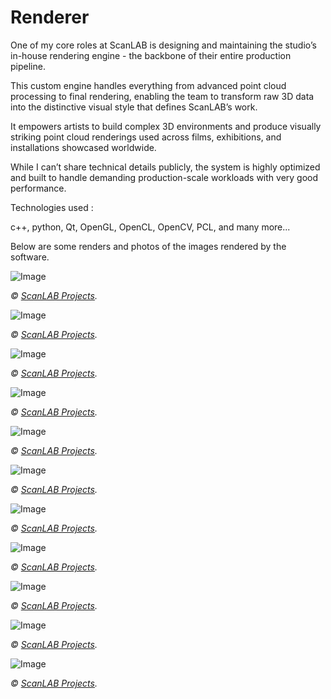 # Renderer

One of my core roles at ScanLAB is designing and maintaining the studio’s in-house rendering engine - the backbone of their entire production pipeline.

This custom engine handles everything from advanced point cloud processing to final rendering, enabling the team to transform raw 3D data into the distinctive visual style that defines ScanLAB’s work.

It empowers artists to build complex 3D environments and produce visually striking point cloud renderings used across films, exhibitions, and installations showcased worldwide.

While I can’t share technical details publicly, the system is highly optimized and built to handle demanding production-scale workloads with very good performance.

Technologies used : 

c++, python, Qt, OpenGL, OpenCL, OpenCV, PCL, and many more...

Below are some renders and photos of the images rendered by the software. 

![Image](Images/ScanLAB/Renderella/SHOT-05_SOANE.7mZbuel1_79MwK.webp)

*© [ScanLAB Projects](https://scanlabprojects.co.uk/).*

![Image](Images/ScanLAB/Renderella/SHOT-08_LUXOR.DXfZlDZ1_nfbR1.webp)

*© [ScanLAB Projects](https://scanlabprojects.co.uk/).*

![Image](Images/ScanLAB/Renderella/SHOT-09_SOANE.CeQZhutG_1BDkQN.webp)

*© [ScanLAB Projects](https://scanlabprojects.co.uk/).*

![Image](Images/ScanLAB/Renderella/Body_Rythms_1.DFP4vrmG_Z2mxbYq.webp)

*© [ScanLAB Projects](https://scanlabprojects.co.uk/).*

![Image](Images/ScanLAB/Renderella/Desertpulse--body4.DOKQZIfD_ZymIa0.webp)

*© [ScanLAB Projects](https://scanlabprojects.co.uk/).*

![Image](Images/ScanLAB/Renderella/Desertpulse--body6.BGxhIskx_1l6rPc.webp)

*© [ScanLAB Projects](https://scanlabprojects.co.uk/).*

![Image](Images/ScanLAB/Renderella/Desertpulse--body7.Cxb_Fezo_9UFrI.webp)

*© [ScanLAB Projects](https://scanlabprojects.co.uk/).*

![Image](Images/ScanLAB/Renderella/Desertpulse--body9.D_gNo3fs_Z2upRPl.webp)

*© [ScanLAB Projects](https://scanlabprojects.co.uk/).*

![Image](Images/ScanLAB/Renderella/framerate--body7.qpHhto4Q_Z3Sp0n.webp)

*© [ScanLAB Projects](https://scanlabprojects.co.uk/).*

![Image](Images/ScanLAB/Renderella/museum-made-digital-6.Ch7Yr7q1_ZdbXyV.webp)

*© [ScanLAB Projects](https://scanlabprojects.co.uk/).*

![Image](Images/ScanLAB/Renderella/post-lenticular-landscapes--body22.B9RLo1fv_ZPPGmY.webp)

*© [ScanLAB Projects](https://scanlabprojects.co.uk/).*

